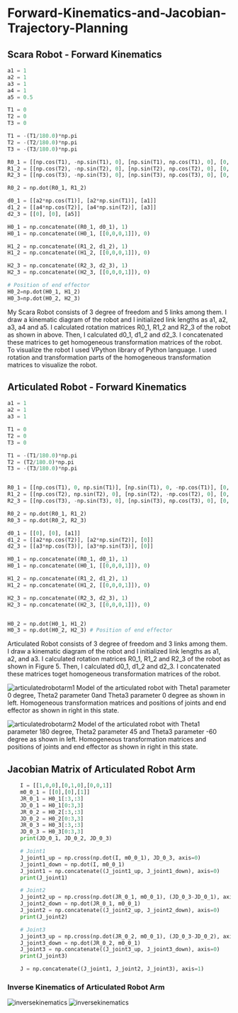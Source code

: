 # Forward-Kinematics-and-Jacobian-Trajectory-Planning

## Scara Robot - Forward Kinematics
```python
a1 = 1
a2 = 1
a3 = 1
a4 = 1
a5 = 0.5

T1 = 0
T2 = 0
T3 = 0

T1 = -(T1/180.0)*np.pi
T2 = -(T2/180.0)*np.pi
T3 = -(T3/180.0)*np.pi

R0_1 = [[np.cos(T1), -np.sin(T1), 0], [np.sin(T1), np.cos(T1), 0], [0, 0, 1]]
R1_2 = [[np.cos(T2), -np.sin(T2), 0], [np.sin(T2), np.cos(T2), 0], [0, 0, 1]]
R2_3 = [[np.cos(T3), -np.sin(T3), 0], [np.sin(T3), np.cos(T3), 0], [0, 0, 1]]

R0_2 = np.dot(R0_1, R1_2)

d0_1 = [[a2*np.cos(T1)], [a2*np.sin(T1)], [a1]]
d1_2 = [[a4*np.cos(T2)], [a4*np.sin(T2)], [a3]]
d2_3 = [[0], [0], [a5]]

H0_1 = np.concatenate((R0_1, d0_1), 1)
H0_1 = np.concatenate((H0_1, [[0,0,0,1]]), 0)

H1_2 = np.concatenate((R1_2, d1_2), 1)
H1_2 = np.concatenate((H1_2, [[0,0,0,1]]), 0)

H2_3 = np.concatenate((R2_3, d2_3), 1)
H2_3 = np.concatenate((H2_3, [[0,0,0,1]]), 0)

# Position of end effector
H0_2=np.dot(H0_1, H1_2)
H0_3=np.dot(H0_2, H2_3)
```

  My Scara Robot consists of 3 degree of freedom and 5 links among them. I draw a kinematic diagram of the robot and I initialized link lengths as a1, a2, a3, a4 and a5. I calculated rotation matrices R0_1, R1_2 and R2_3 of the robot as
shown in above. Then, I calculated d0_1, d1_2 and d2_3. I concatenated these matrices to get homogeneous transformation matrices of the robot.
  To visualize the robot I used VPython library of Python language. I used rotation and transformation parts of the homogeneous transformation matrices to visualize the robot.
  
 ## Articulated Robot - Forward Kinematics
 ```python
 a1 = 1
a2 = 1
a3 = 1

T1 = 0
T2 = 0
T3 = 0

T1 = -(T1/180.0)*np.pi
T2 = (T2/180.0)*np.pi
T3 = -(T3/180.0)*np.pi


R0_1 = [[np.cos(T1), 0, np.sin(T1)], [np.sin(T1), 0, -np.cos(T1)], [0, 1, 0]]
R1_2 = [[np.cos(T2), np.sin(T2), 0], [np.sin(T2), -np.cos(T2), 0], [0, 0, -1]]
R2_3 = [[np.cos(T3), -np.sin(T3), 0], [np.sin(T3), np.cos(T3), 0], [0, 0, 1]]

R0_2 = np.dot(R0_1, R1_2)
R0_3 = np.dot(R0_2, R2_3)

d0_1 = [[0], [0], [a1]]
d1_2 = [[a2*np.cos(T2)], [a2*np.sin(T2)], [0]]
d2_3 = [[a3*np.cos(T3)], [a3*np.sin(T3)], [0]]

H0_1 = np.concatenate((R0_1, d0_1), 1)
H0_1 = np.concatenate((H0_1, [[0,0,0,1]]), 0)

H1_2 = np.concatenate((R1_2, d1_2), 1)
H1_2 = np.concatenate((H1_2, [[0,0,0,1]]), 0)

H2_3 = np.concatenate((R2_3, d2_3), 1)
H2_3 = np.concatenate((H2_3, [[0,0,0,1]]), 0)


H0_2 = np.dot(H0_1, H1_2) 
H0_3 = np.dot(H0_2, H2_3) # Position of end effector
```
  Articulated Robot consists of 3 degree of freedom and 3 links among them. I draw a kinematic diagram of the robot and I initialized link lengths as a1, a2, and a3. I calculated rotation matrices R0_1, R1_2 and R2_3 of the robot as shown in Figure 5. Then, I calculated d0_1, d1_2 and d2_3. I concatenated these matrices toget homogeneous transformation matrices of the robot.
 
![articulatedrobotarm1](/imgs/1.png)
Model of the articulated robot with Theta1 parameter 0 degree, Theta2 parameter 0and Theta3 parameter 0 degree as shown in left. Homogeneous transformation matrices and positions of joints and end effector as shown in right in this state.

![articulatedrobotarm2](/imgs/2.png)
Model of the articulated robot with Theta1 parameter 180 degree, Theta2 parameter 45 and Theta3 parameter -60 degree as shown in left. Homogeneous transformation matrices and positions of joints and end effector as shown in right in this state.

## Jacobian Matrix of Articulated Robot Arm
```python
    I = [[1,0,0],[0,1,0],[0,0,1]]
    m0_0_1 = [[0],[0],[1]]
    JR_0_1 = H0_1[:3,:3]
    JD_0_1 = H0_1[0:3,3]
    JR_0_2 = H0_2[:3,:3]
    JD_0_2 = H0_2[0:3,3]
    JR_0_3 = H0_3[:3,:3]
    JD_0_3 = H0_3[0:3,3]
    print(JD_0_1, JD_0_2, JD_0_3)

    # Joint1
    J_joint1_up = np.cross(np.dot(I, m0_0_1), JD_0_3, axis=0)
    J_joint1_down = np.dot(I, m0_0_1)
    J_joint1 = np.concatenate((J_joint1_up, J_joint1_down), axis=0)
    print(J_joint1)

    # Joint2
    J_joint2_up = np.cross(np.dot(JR_0_1, m0_0_1), (JD_0_3-JD_0_1), axis=0)
    J_joint2_down = np.dot(JR_0_1, m0_0_1)
    J_joint2 = np.concatenate((J_joint2_up, J_joint2_down), axis=0)
    print(J_joint2)

    # Joint3
    J_joint3_up = np.cross(np.dot(JR_0_2, m0_0_1), (JD_0_3-JD_0_2), axis=0)
    J_joint3_down = np.dot(JR_0_2, m0_0_1)
    J_joint3 = np.concatenate((J_joint3_up, J_joint3_down), axis=0)
    print(J_joint3)

    J = np.concatenate((J_joint1, J_joint2, J_joint3), axis=1)
```

### Inverse Kinematics of Articulated Robot Arm

![inversekinematics](imgs/3.png)
![inversekinematics](imgs/4.png)